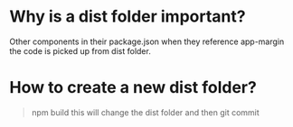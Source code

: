 # Why is a dist folder important?
Other components in their package.json when they reference app-margin the code is picked up from dist folder.

# How to create a new dist folder?
> npm build
this will change the dist folder and then
> git commit
